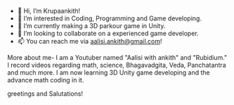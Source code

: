 - 👋 Hi, I’m Krupaankith!
- 👀 I’m interested in Coding, Programming and Game developing.
- 🌱 I’m currently making a 3D parkour game in Unity.
- 💞️ I’m looking to collaborate on a experienced game developer.
- 📫 You can reach me via aalisi.ankith@gmail.com! 

More about me- I am a Youtuber named "Aalisi with ankith" and "Rubidium." 
I record videos regarding math, science, Bhagavadgita, Veda, Panchatantra and much more.
I am now learning 3D Unity game developing and the advance math coding in it.

greetings and Salutations!

